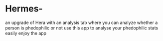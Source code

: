 # Hermes-
an upgrade of Hera with an analysis tab where you can analyze whether a person is phedophilic or not
use this app to analyse your phedophilic stats easily 
enjoy the app
